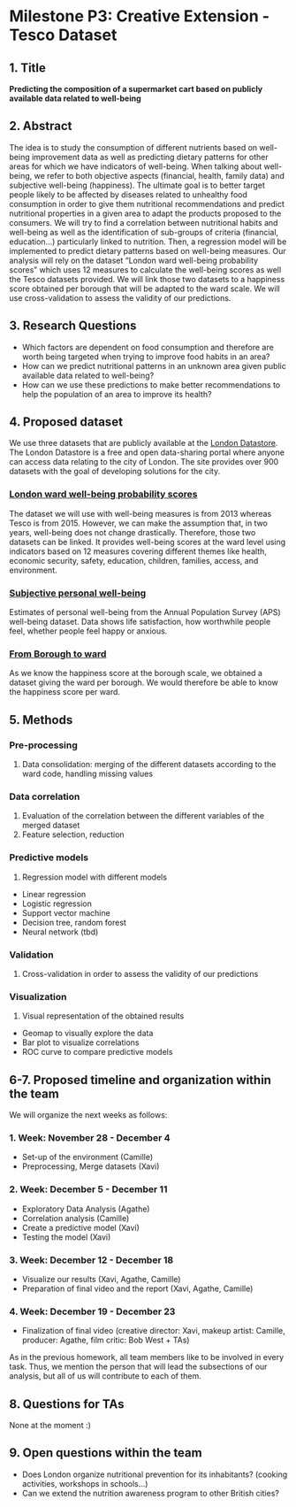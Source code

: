 # Milestone P3: Creative Extension - Tesco Dataset
## 1. Title
**Predicting the composition of a supermarket cart based on publicly available data related to well-being**
## 2. Abstract
The idea is to study the consumption of different nutrients based on well-being improvement data as well as predicting dietary patterns for other areas for which we have indicators of well-being. When talking about well-being, we refer to both objective aspects (financial, health, family data) and subjective well-being (happiness). The ultimate goal is to better target people likely to be affected by diseases related to unhealthy food consumption in order to give them nutritional recommendations and predict nutritional properties in a given area to adapt the products proposed to the consumers. We will try to find a correlation between nutritional habits and well-being as well as the identification of sub-groups of criteria (financial, education…) particularly linked to nutrition. Then, a regression model will be implemented to predict dietary patterns based on well-being measures. Our analysis will rely on the dataset “London ward well-being probability scores” which uses 12 measures to calculate the well-being scores as well the Tesco datasets provided. We will link those two datasets to a happiness score obtained per borough that will be adapted to the ward scale.  We will use cross-validation to assess the validity of our predictions. 
## 3. Research Questions
* Which factors are dependent on food consumption and therefore are worth being targeted when trying to improve food habits in an area? 
* How can we predict nutritional patterns in an unknown area given public available data related to well-being?
* How can we use these predictions to make better recommendations to help the population of an area to improve its health?

## 4. Proposed dataset
We use three datasets that are publicly available at the [London Datastore](https://data.london.gov.uk/). The London Datastore is  a free and open data-sharing portal where anyone can access data relating to the city of London.  The site provides over 900 datasets with the goal of developing solutions for the city.
### [London ward well-being probability scores](https://data.london.gov.uk/dataset/london-ward-well-being-scores)
The dataset we will use with well-being measures is from 2013 whereas Tesco is from 2015. However, we can make the assumption that, in two years, well-being does not change drastically. Therefore, those two datasets can be linked. It provides well-being scores at the ward level using indicators based on 12 measures covering different themes like health, economic security, safety, education, children, families, access, and environment.
### [Subjective personal well-being](https://data.london.gov.uk/dataset/subjective-personal-well-being-borough)
Estimates of personal well-being from the Annual Population Survey (APS) well-being dataset. Data shows life satisfaction, how worthwhile people feel, whether people feel happy or anxious.
### [From Borough to ward](https://data.london.gov.uk/download/land-area-and-population-density-ward-and-borough/d961f13b-6726-4fa8-823f-03b379429b72/housing-density-ward.csv)
As we know the happiness score at the borough scale, we obtained a dataset giving the ward per borough. We would therefore be able to know the happiness score per ward. 

## 5. Methods
### Pre-processing
1. Data consolidation: merging of the different datasets according to the ward code, handling missing values
### Data correlation
1. Evaluation of the correlation between the different variables of the merged dataset
2. Feature selection, reduction
### Predictive models
1. Regression model with different models
* Linear regression
* Logistic regression
* Support vector machine
* Decision tree, random forest
* Neural network (tbd)
### Validation
1. Cross-validation in order to assess the validity of our predictions
### Visualization 
1. Visual representation of the obtained results
* Geomap to visually explore the data
* Bar plot to visualize correlations
* ROC curve to compare predictive models

## 6-7. Proposed timeline and organization within the team
We will organize the next weeks as follows:
### 1. Week: November 28 - December 4
* Set-up of the environment (Camille)
* Preprocessing, Merge datasets (Xavi)
### 2. Week: December 5 - December 11
* Exploratory Data Analysis (Agathe)
* Correlation analysis (Camille)
* Create a predictive model (Xavi)
* Testing the model (Xavi)
### 3. Week: December 12 - December 18
* Visualize our results (Xavi, Agathe, Camille)
* Preparation of final video and the report (Xavi, Agathe, Camille)
### 4. Week: December 19 - December 23
* Finalization of final video (creative director: Xavi, makeup artist: Camille, producer: Agathe, film critic: Bob West + TAs)

As in the previous homework, all team members like to be involved in every task. Thus, we mention the person that will lead the subsections of our analysis, but all of us will contribute to each of them. 

## 8. Questions for TAs
None at the moment :)
## 9. Open questions within the team
* Does London organize nutritional prevention for its inhabitants? (cooking activities, workshops in schools...)
* Can we extend the nutrition awareness program to other British cities? 
